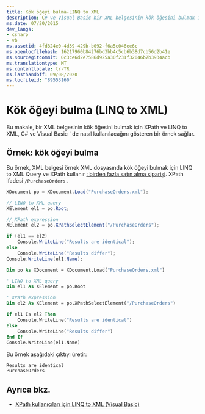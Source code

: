 ```yaml
---
title: Kök öğeyi bulma-LINQ to XML
description: C# ve Visual Basic bir XML belgesinin kök öğesini bulmak için XPath ve LINQ to XML nasıl kullanacağınızı öğrenin.
ms.date: 07/20/2015
dev_langs:
- csharp
- vb
ms.assetid: 4fd824e0-4d39-429b-b092-f6a5c046ee6c
ms.openlocfilehash: 16217960b84276bd3bb4c5cb6b38d7cb56d2b41e
ms.sourcegitcommit: 0c3ce6d2e7586d925a30f231f32046b7b3934acb
ms.translationtype: MT
ms.contentlocale: tr-TR
ms.lasthandoff: 09/08/2020
ms.locfileid: "89553160"
---
```

# <a name="how-to-find-the-root-element-linq-to-xml"></a>Kök öğeyi bulma (LINQ to XML)

Bu makale, bir XML belgesinin kök öğesini bulmak için XPath ve LINQ to XML, C# ve Visual Basic ' de nasıl kullanılacağını gösteren bir örnek sağlar.

## <a name="example-find-the-root-element"></a>Örnek: kök öğeyi bulma

Bu örnek, XML belgesi örnek XML dosyasında kök öğeyi bulmak için LINQ to XML Query ve XPath kullanır [: birden fazla satın alma siparişi](sample-xml-file-multiple-purchase-orders.md). XPath ifadesi `/PurchaseOrders` .

```csharp
XDocument po = XDocument.Load("PurchaseOrders.xml");

// LINQ to XML query
XElement el1 = po.Root;

// XPath expression
XElement el2 = po.XPathSelectElement("/PurchaseOrders");

if (el1 == el2)
    Console.WriteLine("Results are identical");
else
    Console.WriteLine("Results differ");
Console.WriteLine(el1.Name);
```

```vb
Dim po As XDocument = XDocument.Load("PurchaseOrders.xml")

' LINQ to XML query
Dim el1 As XElement = po.Root

' XPath expression
Dim el2 As XElement = po.XPathSelectElement("/PurchaseOrders")

If el1 Is el2 Then
    Console.WriteLine("Results are identical")
Else
    Console.WriteLine("Results differ")
End If
Console.WriteLine(el1.Name)
```

Bu örnek aşağıdaki çıktıyı üretir:

```output
Results are identical
PurchaseOrders
```

## <a name="see-also"></a>Ayrıca bkz.

- [XPath kullanıcıları için LINQ to XML (Visual Basic)](/../../visual-basic/programming-guide/concepts/linq/linq-to-xml-for-xpath-users.md)
